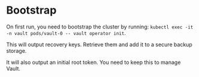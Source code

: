 # Bootstrap

On first run, you need to bootstrap the cluster by running:
`kubectl exec -it -n vault pods/vault-0 -- vault operator init`.

This will output recovery keys. Retrieve them and add it to a secure backup
storage.

It will also output an initial root token. You need to keep this to manage
Vault.
